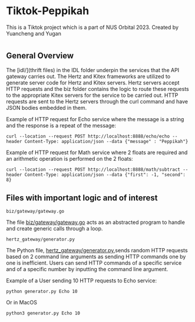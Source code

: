 # Tiktok-Peppikah
This is a Tiktok project which is a part of NUS Orbital 2023. Created by Yuancheng and Yugan 

#
## General Overview
The [idl/](thrift files) in the IDL folder underpin the services that the API gateway carries out. The Hertz and Kitex frameworks are utilized to generate server code for Hertz and Kitex servers. 
Hertz servers accept HTTP requests and the biz folder contains the logic to route these requests to the appropriate Kitex servers for the service to be carried out. HTTP requests are sent to the Hertz servers through the curl command and have JSON bodies embedded in them. 

Example of HTTP request for Echo service where the message is a string and the response is a repeat of the message:

`curl --location --request POST http://localhost:8888/echo/echo --header Content-Type: application/json --data {"message" : "Peppikah"}`


Example of HTTP request for Math service where 2 floats are required and an arithmetic operation is performed on the 2 floats:

`curl --location --request POST http://localhost:8888/math/subtract --header Content-Type: application/json --data {"first": -1, "second": 8}`

## Files with important logic and of interest
`biz/gateway/gateway.go`

The file [biz/gateway/gateway.go](gateway.go) acts as an abstracted program to handle and create generic calls through a loop.

`hertz_gateway/generator.py`

The Python file, [hertz_gateway/generator.py](generator.py),sends random HTTP requests based on 2 command line arguments as sending HTTP commands one by one is inefficient. 
Users can send HTTP commands of a specific service and of a specific number by inputting the command line argument.

Example of a User sending 10 HTTP requests to Echo service:

`python generator.py Echo 10`

Or in MacOS

`python3 generator.py Echo 10`
